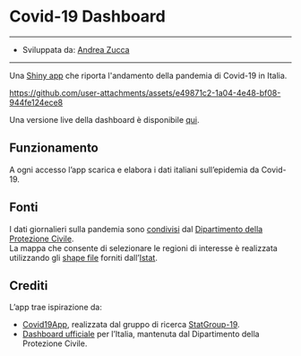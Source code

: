 # Covid-19 Dashboard

---
- Sviluppata da: [Andrea Zucca](https://www.linkedin.com/in/a-zucca)
---

Una [Shiny app](https://shiny.posit.co/) che riporta l'andamento della pandemia di Covid-19 in Italia.

https://github.com/user-attachments/assets/e49871c2-1a04-4e48-bf08-944fe124ece8

Una versione live della dashboard è disponibile [qui](https://andreazucca.shinyapps.io/Covid19Dashboard/).

## Funzionamento
A ogni accesso l’app scarica e elabora i dati italiani sull’epidemia da Covid-19.

## Fonti
I dati giornalieri sulla pandemia sono [condivisi](https://github.com/pcm-dpc/COVID-19) dal [Dipartimento della Protezione Civile](https://www.protezionecivile.gov.it/it/).  
La mappa che consente di selezionare le regioni di interesse è realizzata utilizzando gli [shape file](https://www.istat.it/notizia/confini-delle-unita-amministrative-a-fini-statistici-al-1-gennaio-2018-2/) forniti dall’[Istat](https://www.istat.it/).

## Crediti
L’app trae ispirazione da:
* [Covid19App](https://github.com/minmar94/StatGroup19-Covid19App), realizzata dal gruppo di ricerca [StatGroup-19](https://www.uniroma1.it/it/notizia/statgroup-19).  
* [Dashboard ufficiale](https://mappe.protezionecivile.gov.it/it/mappe-e-dashboards-emergenze/dashboards-coronavirus/) per l’Italia, mantenuta dal Dipartimento della Protezione Civile.
